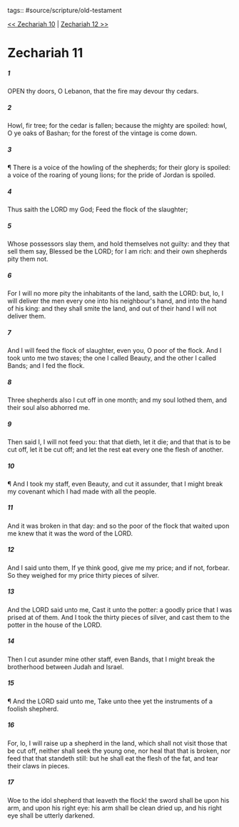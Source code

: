 tags:: #source/scripture/old-testament

[<< Zechariah 10](old-testament/38_Zechariah/Zechariah_10.md) | [Zechariah 12 >>](old-testament/38_Zechariah/Zechariah_12.md)

# Zechariah 11

##### 1

OPEN thy doors, O Lebanon, that the fire may devour thy cedars.

##### 2

Howl, fir tree; for the cedar is fallen; because the mighty are spoiled: howl, O ye oaks of Bashan; for the forest of the vintage is come down.

##### 3

¶ There is a voice of the howling of the shepherds; for their glory is spoiled: a voice of the roaring of young lions; for the pride of Jordan is spoiled.

##### 4

Thus saith the LORD my God; Feed the flock of the slaughter;

##### 5

Whose possessors slay them, and hold themselves not guilty: and they that sell them say, Blessed be the LORD; for I am rich: and their own shepherds pity them not.

##### 6

For I will no more pity the inhabitants of the land, saith the LORD: but, lo, I will deliver the men every one into his neighbour's hand, and into the hand of his king: and they shall smite the land, and out of their hand I will not deliver them.

##### 7

And I will feed the flock of slaughter, even you, O poor of the flock. And I took unto me two staves; the one I called Beauty, and the other I called Bands; and I fed the flock.

##### 8

Three shepherds also I cut off in one month; and my soul lothed them, and their soul also abhorred me.

##### 9

Then said I, I will not feed you: that that dieth, let it die; and that that is to be cut off, let it be cut off; and let the rest eat every one the flesh of another.

##### 10

¶ And I took my staff, even Beauty, and cut it assunder, that I might break my covenant which I had made with all the people.

##### 11

And it was broken in that day: and so the poor of the flock that waited upon me knew that it was the word of the LORD.

##### 12

And I said unto them, If ye think good, give me my price; and if not, forbear. So they weighed for my price thirty pieces of silver.

##### 13

And the LORD said unto me, Cast it unto the potter: a goodly price that I was prised at of them. And I took the thirty pieces of silver, and cast them to the potter in the house of the LORD.

##### 14

Then I cut asunder mine other staff, even Bands, that I might break the brotherhood between Judah and Israel.

##### 15

¶ And the LORD said unto me, Take unto thee yet the instruments of a foolish shepherd.

##### 16

For, lo, I will raise up a shepherd in the land, which shall not visit those that be cut off, neither shall seek the young one, nor heal that that is broken, nor feed that that standeth still: but he shall eat the flesh of the fat, and tear their claws in pieces.

##### 17

Woe to the idol shepherd that leaveth the flock! the sword shall be upon his arm, and upon his right eye: his arm shall be clean dried up, and his right eye shall be utterly darkened.
